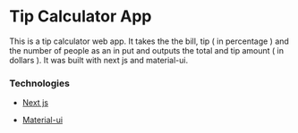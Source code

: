 # Tip Calculator App

This is a tip calculator web app.
It takes the the bill, tip ( in percentage ) and the number of people as an in put and outputs the total and tip amount ( in dollars ). It was built with next js and material-ui.

### Technologies
+ [Next js](https://nextjs.org/)

+ [Material-ui](https://mui.com/)